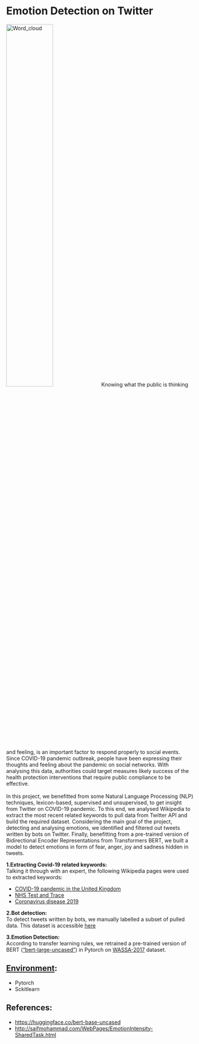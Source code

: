 # Emotion Detection on Twitter
<img src="https://github.com/ehsantaati/Twitter_PHD/blob/master/notebooks/figures/wordcld.png" alt="Word_cloud" width="50%" height="50%" >
Knowing what the public is thinking and feeling, is an important factor to respond properly to social events. Since COVID-19 pandemic outbreak, people have been expressing their thoughts and feeling about the pandemic on social networks. With analysing this data, authorities could target measures likely success of the health protection interventions that require public compliance to be effective.<br><br>
In this project, we benefitted from some Natural Language Processing (NLP) techniques, lexicon-based, supervised and unsupervised, to get insight from Twitter on COVID-19 pandemic. To this end, we analysed Wikipedia to extract the most recent related keywords to pull data from Twitter API and build the required dataset. Considering the main goal of the project, detecting and analysing emotions, we identified and filtered out tweets written by bots on Twitter. Finally, benefitting from a pre-trained version of Bidirectional Encoder Representations from Transformers BERT, we built a model to detect emotions in form of fear, anger, joy and sadness hidden in tweets.<br>

**1.Extracting Covid-19 related keywords:**<br>
Talking it through with an expert, the following Wikipedia pages were used to extracted keywords:<br>
* [COVID-19 pandemic in the United Kingdom](https://en.wikipedia.org/wiki/COVID-19_pandemic_in_the_United_Kingdom)
* [NHS Test and Trace](https://en.wikipedia.org/wiki/NHS_Test_and_Trace)
* [Coronavirus disease 2019](https://en.wikipedia.org/wiki/Coronavirus_disease_2019)<br>

**2.Bot detection:**<br>
To detect tweets written by bots, we manually labelled a subset of pulled data. This dataset is accessible [here](https://github.com/ehsantaati/Twitter_PHD/blob/master/data/raw/tweet_df.csv)<br>

**3.Emotion Detection:**<br>
According to transfer learning rules, we retrained a pre-trained version of BERT ([“bert-large-uncased”](https://huggingface.co/bert-base-uncased)) in Pytorch on [WASSA-2017](http://saifmohammad.com/WebPages/EmotionIntensity-SharedTask.html) dataset.<br> 


## [Environment](https://github.com/ehsantaati/Twitter_PHD/blob/master/requirements.yml):
* Pytorch
* Sckitlearn
## References:
* https://huggingface.co/bert-base-uncased
* http://saifmohammad.com/WebPages/EmotionIntensity-SharedTask.html
